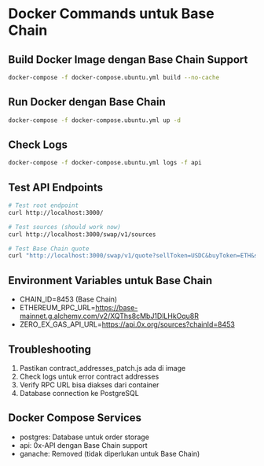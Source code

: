 # Docker Commands untuk Base Chain

## Build Docker Image dengan Base Chain Support
```bash
docker-compose -f docker-compose.ubuntu.yml build --no-cache
```

## Run Docker dengan Base Chain
```bash
docker-compose -f docker-compose.ubuntu.yml up -d
```

## Check Logs
```bash
docker-compose -f docker-compose.ubuntu.yml logs -f api
```

## Test API Endpoints
```bash
# Test root endpoint
curl http://localhost:3000/

# Test sources (should work now)
curl http://localhost:3000/swap/v1/sources

# Test Base Chain quote
curl "http://localhost:3000/swap/v1/quote?sellToken=USDC&buyToken=ETH&sellAmount=1000000&chainId=8453"
```

## Environment Variables untuk Base Chain
- CHAIN_ID=8453 (Base Chain)
- ETHEREUM_RPC_URL=https://base-mainnet.g.alchemy.com/v2/XQThs8cMbJ1DlLHkOqu8R
- ZERO_EX_GAS_API_URL=https://api.0x.org/sources?chainId=8453

## Troubleshooting
1. Pastikan contract_addresses_patch.js ada di image
2. Check logs untuk error contract addresses
3. Verify RPC URL bisa diakses dari container
4. Database connection ke PostgreSQL

## Docker Compose Services
- postgres: Database untuk order storage
- api: 0x-API dengan Base Chain support
- ganache: Removed (tidak diperlukan untuk Base Chain)
